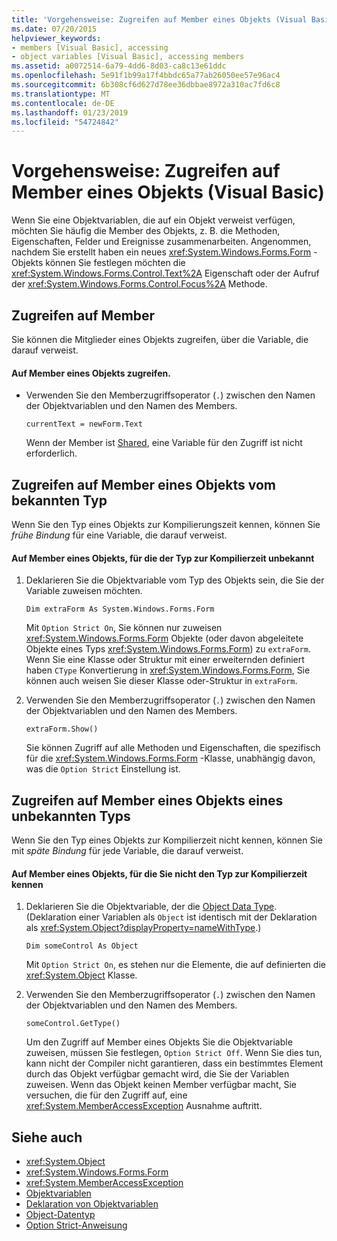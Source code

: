 ```yaml
---
title: 'Vorgehensweise: Zugreifen auf Member eines Objekts (Visual Basic)'
ms.date: 07/20/2015
helpviewer_keywords:
- members [Visual Basic], accessing
- object variables [Visual Basic], accessing members
ms.assetid: a0072514-6a79-4dd6-8d03-ca8c13e61ddc
ms.openlocfilehash: 5e91f1b99a17f4bbdc65a77ab26050ee57e96ac4
ms.sourcegitcommit: 6b308cf6d627d78ee36dbbae8972a310ac7fd6c8
ms.translationtype: MT
ms.contentlocale: de-DE
ms.lasthandoff: 01/23/2019
ms.locfileid: "54724842"
---
```

# <a name="how-to-access-members-of-an-object-visual-basic"></a>Vorgehensweise: Zugreifen auf Member eines Objekts (Visual Basic)
Wenn Sie eine Objektvariablen, die auf ein Objekt verweist verfügen, möchten Sie häufig die Member des Objekts, z. B. die Methoden, Eigenschaften, Felder und Ereignisse zusammenarbeiten. Angenommen, nachdem Sie erstellt haben ein neues <xref:System.Windows.Forms.Form> -Objekts können Sie festlegen möchten die <xref:System.Windows.Forms.Control.Text%2A> Eigenschaft oder der Aufruf der <xref:System.Windows.Forms.Control.Focus%2A> Methode.  
  
## <a name="accessing-members"></a>Zugreifen auf Member  
 Sie können die Mitglieder eines Objekts zugreifen, über die Variable, die darauf verweist.  
  
#### <a name="to-access-members-of-an-object"></a>Auf Member eines Objekts zugreifen.  
  
-   Verwenden Sie den Memberzugriffsoperator (`.`) zwischen den Namen der Objektvariablen und den Namen des Members.  
  
    ```  
    currentText = newForm.Text  
    ```  
  
     Wenn der Member ist [Shared](../../../../visual-basic/language-reference/modifiers/shared.md), eine Variable für den Zugriff ist nicht erforderlich.  
  
## <a name="accessing-members-of-an-object-of-known-type"></a>Zugreifen auf Member eines Objekts vom bekannten Typ  
 Wenn Sie den Typ eines Objekts zur Kompilierungszeit kennen, können Sie *frühe Bindung* für eine Variable, die darauf verweist.  
  
#### <a name="to-access-members-of-an-object-for-which-you-know-the-type-at-compile-time"></a>Auf Member eines Objekts, für die der Typ zur Kompilierzeit unbekannt  
  
1.  Deklarieren Sie die Objektvariable vom Typ des Objekts sein, die Sie der Variable zuweisen möchten.  
  
    ```  
    Dim extraForm As System.Windows.Forms.Form  
    ```  
  
     Mit `Option Strict On`, Sie können nur zuweisen <xref:System.Windows.Forms.Form> Objekte (oder davon abgeleitete Objekte eines Typs <xref:System.Windows.Forms.Form>) zu `extraForm`. Wenn Sie eine Klasse oder Struktur mit einer erweiternden definiert haben `CType` Konvertierung in <xref:System.Windows.Forms.Form>, Sie können auch weisen Sie dieser Klasse oder-Struktur in `extraForm`.  
  
2.  Verwenden Sie den Memberzugriffsoperator (`.`) zwischen den Namen der Objektvariablen und den Namen des Members.  
  
    ```  
    extraForm.Show()  
    ```  
  
     Sie können Zugriff auf alle Methoden und Eigenschaften, die spezifisch für die <xref:System.Windows.Forms.Form> -Klasse, unabhängig davon, was die `Option Strict` Einstellung ist.  
  
## <a name="accessing-members-of-an-object-of-unknown-type"></a>Zugreifen auf Member eines Objekts eines unbekannten Typs  
 Wenn Sie den Typ eines Objekts zur Kompilierzeit nicht kennen, können Sie mit *späte Bindung* für jede Variable, die darauf verweist.  
  
#### <a name="to-access-members-of-an-object-for-which-you-do-not-know-the-type-at-compile-time"></a>Auf Member eines Objekts, für die Sie nicht den Typ zur Kompilierzeit kennen  
  
1.  Deklarieren Sie die Objektvariable, der die [Object Data Type](../../../../visual-basic/language-reference/data-types/object-data-type.md). (Deklaration einer Variablen als `Object` ist identisch mit der Deklaration als <xref:System.Object?displayProperty=nameWithType>.)  
  
    ```  
    Dim someControl As Object  
    ```  
  
     Mit `Option Strict On`, es stehen nur die Elemente, die auf definierten die <xref:System.Object> Klasse.  
  
2.  Verwenden Sie den Memberzugriffsoperator (`.`) zwischen den Namen der Objektvariablen und den Namen des Members.  
  
    ```  
    someControl.GetType()  
    ```  
  
     Um den Zugriff auf Member eines Objekts Sie die Objektvariable zuweisen, müssen Sie festlegen, `Option Strict Off`. Wenn Sie dies tun, kann nicht der Compiler nicht garantieren, dass ein bestimmtes Element durch das Objekt verfügbar gemacht wird, die Sie der Variablen zuweisen. Wenn das Objekt keinen Member verfügbar macht, Sie versuchen, die für den Zugriff auf, eine <xref:System.MemberAccessException> Ausnahme auftritt.  
  
## <a name="see-also"></a>Siehe auch
- <xref:System.Object>
- <xref:System.Windows.Forms.Form>
- <xref:System.MemberAccessException>
- [Objektvariablen](../../../../visual-basic/programming-guide/language-features/variables/object-variables.md)
- [Deklaration von Objektvariablen](../../../../visual-basic/programming-guide/language-features/variables/object-variable-declaration.md)
- [Object-Datentyp](../../../../visual-basic/language-reference/data-types/object-data-type.md)
- [Option Strict-Anweisung](../../../../visual-basic/language-reference/statements/option-strict-statement.md)
